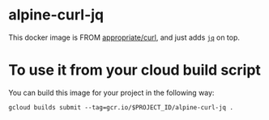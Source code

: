 # alpine-curl-jq

This docker image is FROM [appropriate/curl][curl], and just adds
[`jq`][jq] on top.

# To use it from your cloud build script

You can build this image for your project in the following way:

```
gcloud builds submit --tag=gcr.io/$PROJECT_ID/alpine-curl-jq .
```

[curl]: https://hub.docker.com/r/appropriate/curl/
[jq]: https://stedolan.github.io/jq/

